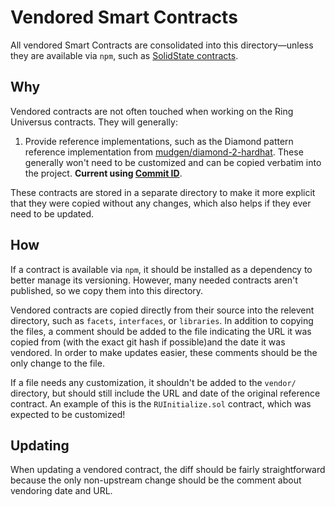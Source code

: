 # Vendored Smart Contracts

All vendored Smart Contracts are consolidated into this directory—unless they are available via `npm`, such as [SolidState contracts](https://www.npmjs.com/package/@solidstate/contracts).

## Why

Vendored contracts are not often touched when working on the Ring Universus contracts. They will generally:

1. Provide reference implementations, such as the Diamond pattern reference implementation from [mudgen/diamond-2-hardhat](https://github.com/mudgen/diamond-2-hardhat/). These generally won't need to be customized and can be copied verbatim into the project. **Current using [Commit ID](https://github.com/mudgen/diamond-2-hardhat/commit/c455afbe2487f3878581e8edd69721ac17d6e973)**.

These contracts are stored in a separate directory to make it more explicit that they were copied without any changes, which also helps if they ever need to be updated.

## How

If a contract is available via `npm`, it should be installed as a dependency to better manage its versioning. However, many needed contracts aren't published, so we copy them into this directory.

Vendored contracts are copied directly from their source into the relevent directory, such as `facets`, `interfaces`, or `libraries`. In addition to copying the files, a comment should be added to the file indicating the URL it was copied from (with the exact git hash if possible)and the date it was vendored. In order to make updates easier, these comments should be the only change to the file.

If a file needs any customization, it shouldn't be added to the `vendor/` directory, but should still include the URL and date of the original reference contract. An example of this is the `RUInitialize.sol` contract, which was expected to be customized!

## Updating

When updating a vendored contract, the diff should be fairly straightforward because the only non-upstream change should be the comment about vendoring date and URL.
